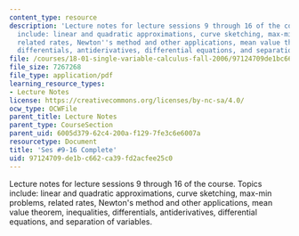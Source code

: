 ```yaml
---
content_type: resource
description: 'Lecture notes for lecture sessions 9 through 16 of the course.  Topics
  include: linear and quadratic approximations, curve sketching, max-min problems,
  related rates, Newton''s method and other applications, mean value theorem, inequalities,
  differentials, antiderivatives, differential equations, and separation of variables.'
file: /courses/18-01-single-variable-calculus-fall-2006/97124709de1bc662ca39fd2acfee25c0_unit2_sept08.pdf
file_size: 7267268
file_type: application/pdf
learning_resource_types:
- Lecture Notes
license: https://creativecommons.org/licenses/by-nc-sa/4.0/
ocw_type: OCWFile
parent_title: Lecture Notes
parent_type: CourseSection
parent_uid: 6005d379-62c4-200a-f129-7fe3c6e6007a
resourcetype: Document
title: 'Ses #9-16 Complete'
uid: 97124709-de1b-c662-ca39-fd2acfee25c0
---
```

Lecture notes for lecture sessions 9 through 16 of the course.  Topics include: linear and quadratic approximations, curve sketching, max-min problems, related rates, Newton's method and other applications, mean value theorem, inequalities, differentials, antiderivatives, differential equations, and separation of variables.